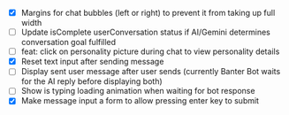 - [x] Margins for chat bubbles (left or right) to prevent it from taking up full width
- [ ] Update isComplete userConversation status if AI/Gemini determines conversation goal fulfilled
- [ ] feat: click on personality picture during chat to view personality details
- [x] Reset text input after sending message
- [ ] Display sent user message after user sends (currently Banter Bot waits for the AI reply before displaying both)
- [ ] Show is typing loading animation when waiting for bot response
- [x] Make message input a form to allow pressing enter key to submit
